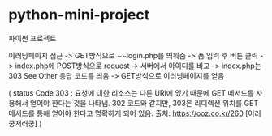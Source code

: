 # python-mini-project
파이썬 프로젝트

이러닝페이지 접근 -> GET방식으로 ~~login.php를 띄워줌 -> 폼 입력 후 버튼 클릭 -> index.php에 POST방식으로 request ->  서버에서 아이디를 비교 -> index.php는 303 See Other 응답 코드를 띄움 -> GET방식으로 이러닝페이지를 얻음

( status Code 303 : 요청에 대한 리소스는 다른 URI에 있기 때문에 GET 메서드를 사용해서 얻어야 한다는 것을 나타냄. 302 코드와 같지만, 303은 리디렉션 위치를 GET 메서드를 통해 얻어야 한다고 명확하게 되어 있음. 출처: https://ooz.co.kr/260 [이러쿵저러쿵] )
